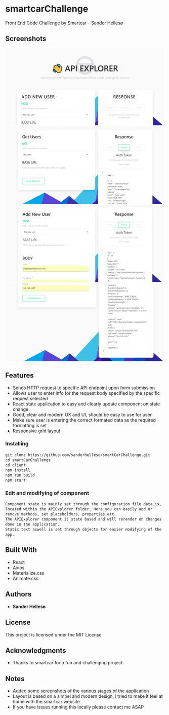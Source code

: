 # smartcarChallenge

Front End Code Challenge by Smartcar - Sander Hellesø

## Screenshots

<img src='https://github.com/sanderhelleso/smartCarChallenge/blob/master/client/public/img/screenshots/screenshot1.jpg' alt='Screenshot 1'>
<img src='https://github.com/sanderhelleso/smartCarChallenge/blob/master/client/public/img/screenshots/screenshot2.jpg' alt='Screenshot 2'>
<img src='https://github.com/sanderhelleso/smartCarChallenge/blob/master/client/public/img/screenshots/screenshot3.jpg' alt='Screenshot 3'>
<img src='https://github.com/sanderhelleso/smartCarChallenge/blob/master/client/public/img/screenshots/screenshot4.jpg' alt='Screenshot 4'>

## Features

<ul>
  <li>Sends HTTP request to specific API endpoint upon form submission</li>
  <li>Allows user to enter info for the request body specified by the specific request selected</li>
  <li>React state application to easy and clearly update component on state change</li>
  <li>Good, clear and modern UX and UI, should be easy to use for user</li>
  <li>Make sure user is entering the correct formated data as the required formatting is set</li>
  <li>Responsive grid layout</li>
</ul>

### Installing

```
git clone https://github.com/sanderhelleso/smartCarChallenge.git
cd smartCarChallenge
cd client
npm install
npm run build
npm start
```

### Edit and modifying of component

```
Component state is mainly set through the configuration file data.js, located within the APIExplorer folder. Here you can easily add or remove methods, set placeholders, properties etc.
The APIExplorer component is state based and will rerender on changes done in the application.
Static text aswell is set through objects for easier modifying of the app.
```

## Built With

* React
* Axios
* Materialize.css
* Animate.css

## Authors

* **Sander Hellesø**

## License

This project is licensed under the MIT License

## Acknowledgments

* Thanks to smartcar for a fun and challenging project

## Notes

<ul>
  <li>Added some screenshots of the various stages of the application</li>
  <li>Layout is based on a simpel and modern design, i tried to make it feel at home with the smartcar website</li>
  <li>If you have issues running this locally please contact me ASAP</li>
</ul>

